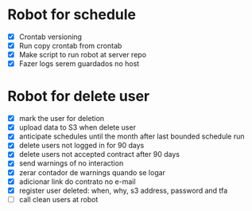 # Robot for schedule
- [x] Crontab versioning
- [x] Run copy crontab from crontab
- [x] Make script to run robot at server repo
- [x] Fazer logs serem guardados no host

# Robot for delete user
- [x] mark the user for deletion
- [x] upload data to S3 when delete user
- [x] anticipate schedules until the month after last bounded schedule run
- [x] delete users not logged in for 90 days
- [x] delete users not accepted contract after 90 days
- [x] send warnings of no interaction
- [x] zerar contador de warnings quando se logar
- [x] adicionar link do contrato no e-mail
- [x] register user deleted: when, why, s3 address, password and tfa
- [ ] call clean users at robot
